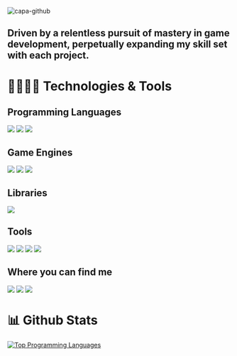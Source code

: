 ![capa-github](https://user-images.githubusercontent.com/6174791/215575858-52b7cf43-3208-4959-b622-767d3b561e2c.png)
 
 ## Driven by a relentless pursuit of mastery in game development, perpetually expanding my skill set with each project.
 
 # 🚀👩🏻‍💻 Technologies & Tools
 
 ## Programming Languages
 [<img src="https://img.shields.io/badge/C%23-239120?style=for-the-badge&logo=c-sharp&logoColor=white" />]()
 [<img src="https://img.shields.io/badge/C%2B%2B-00599C?style=for-the-badge&logo=c%2B%2B&logoColor=white" />]()
 [<img src="https://img.shields.io/badge/Python-FFD43B?style=for-the-badge&logo=python&logoColor=blue" /> ]()

 ## Game Engines
 [<img src="https://img.shields.io/badge/-Unreal%20Engine-313131?style=for-the-badge&logo=unreal-engine&logoColor=white" />]()
 [<img src="https://img.shields.io/badge/Unity-100000?style=for-the-badge&logo=unity&logoColor=white" />]()
 [<img src="https://img.shields.io/badge/Godot-478CBF?style=for-the-badge&logo=GodotEngine&logoColor=white"/>]()
 
 ## Libraries
 [<img src="https://img.shields.io/badge/scikit_learn-F7931E?style=for-the-badge&logo=scikit-learn&logoColor=white" />]()
 
 ## Tools
 [<img src="https://img.shields.io/badge/Notion-000000?style=for-the-badge&logo=notion&logoColor=white" />]()
 [<img src="https://img.shields.io/badge/Trello-0052CC?style=for-the-badge&logo=trello&logoColor=white" />]()
 [<img src="https://img.shields.io/badge/Jira-0052CC?style=for-the-badge&logo=Jira&logoColor=white" />]()
 [<img src="https://img.shields.io/badge/Overleaf-47A141?style=for-the-badge&logo=Overleaf&logoColor=white" />]()
 
 ## Where you can find me
 [<img src="https://img.shields.io/badge/LinkedIn-0077B5?style=for-the-badge&logo=linkedin&logoColor=white" />](https://www.linkedin.com/in/hortensia-costa-barcelos/?locale=en_US)
 [<img src="https://img.shields.io/badge/Wordpress-21759B?style=for-the-badge&logo=wordpress&logoColor=white" />](http://www.luckyslothstudio.com/)
 [<img src="https://img.shields.io/badge/Itch.io-FA5C5C?style=for-the-badge&logo=itchdotio&logoColor=white" />](https://luckyslothstudio.itch.io/)
 
 # 📊 Github Stats
[![Top Programming Languages](https://github-readme-stats.vercel.app/api/top-langs/?username=hcb13&exclude_repo=Hortensia,devassessment&hide=hlsl,ShaderLab&theme=tokyonight&count_private=true)](https://github.com/hcb13/github-readme-stats)

